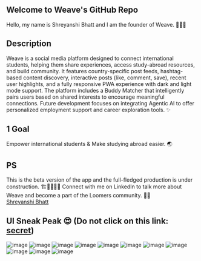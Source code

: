 ## Welcome to Weave's GitHub Repo
Hello, my name is Shreyanshi Bhatt and I am the founder of Weave. 🙋🏻‍♀️ 

## Description
Weave is a social media platform designed to connect international students, helping them share experiences, access study-abroad resources, and build community. It features country-specific post feeds, hashtag-based content discovery, interactive posts (like, comment, save), recent user highlights, and a fully responsive PWA experience with dark and light mode support. The platform includes a Buddy Matcher that intelligently pairs users based on shared interests to encourage meaningful connections. Future development focuses on integrating Agentic AI to offer personalized employment support and career exploration tools. ✨

## 1 Goal 
Empower international students & Make studying abroad easier. 🌏

## PS
This is the beta version of the app and the full-fledged production is under construction. 🏗🚧👷🏻‍♀️ Connect with me on LinkedIn to talk more about Weave and become a part of the Loomers community. 🧵💙  
[Shreyanshi Bhatt](https://www.linkedin.com/in/shreyanshi-bhatt-3bab3324b/)

## UI Sneak Peak 😍 (Do not click on this link: [secret](https://weaveit.vercel.app/sign-in))

![image](https://github.com/user-attachments/assets/160b26c9-cfab-4184-bf01-dbb3d962cc76)
![image](https://github.com/user-attachments/assets/9bf5f98f-ab2d-4c89-8821-009f0a70f8b8)
![image](https://github.com/user-attachments/assets/831f5ae1-7dc5-485c-b5a9-8ecc39df130b)
![image](https://github.com/user-attachments/assets/0cd0e8d3-8076-4a0b-a387-eddafdd39d93)
![image](https://github.com/user-attachments/assets/1cdbd5a0-3fed-4212-bb39-f5ef09c996ce)
![image](https://github.com/user-attachments/assets/d8a1c6e7-f958-4940-9b77-dcc017e84918)
![image](https://github.com/user-attachments/assets/b0f22885-46f7-4e06-8400-0d43623d387d)
![image](https://github.com/user-attachments/assets/67b42346-0ebb-4188-ac07-b67f07ae140a)
![image](https://github.com/user-attachments/assets/8e040e2a-551d-48cd-94af-b668d1ca6090)
![image](https://github.com/user-attachments/assets/8e9aaff6-e9a9-4f30-bc19-8494eda3ddde)
![image](https://github.com/user-attachments/assets/090b943c-48d5-458b-bf51-459373d4ff94)




